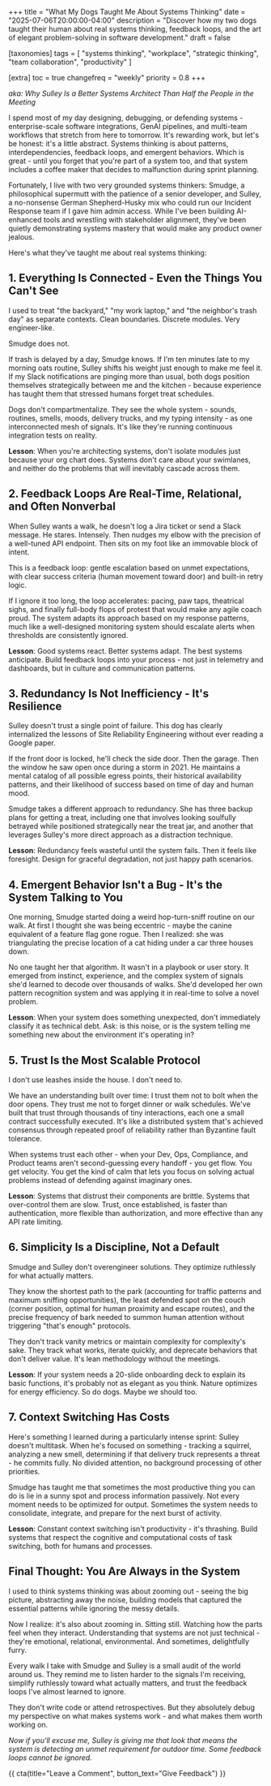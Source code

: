 +++
title = "What My Dogs Taught Me About Systems Thinking"
date = "2025-07-06T20:00:00-04:00"
description = "Discover how my two dogs taught their human about real systems thinking, feedback loops, and the art of elegant problem-solving in software development."
draft = false

[taxonomies]
tags = [ "systems thinking", "workplace", "strategic thinking", "team collaboration", "productivity" ]

[extra]
toc = true
changefreq = "weekly"
priority = 0.8
+++

*aka: Why Sulley Is a Better Systems Architect Than Half the People in the Meeting*

I spend most of my day designing, debugging, or defending systems - enterprise-scale software integrations, GenAI pipelines, and multi-team workflows that stretch from here to tomorrow. It's rewarding work, but let's be honest: it's a little abstract. Systems thinking is about patterns, interdependencies, feedback loops, and emergent behaviors. Which is great - until you forget that you're part of a system too, and that system includes a coffee maker that decides to malfunction during sprint planning.

<!-- more -->

Fortunately, I live with two very grounded systems thinkers: Smudge, a philosophical supermutt with the patience of a senior developer, and Sulley, a no-nonsense German Shepherd-Husky mix who could run our Incident Response team if I gave him admin access. While I've been building AI-enhanced tools and wrestling with stakeholder alignment, they've been quietly demonstrating systems mastery that would make any product owner jealous.

Here's what they've taught me about real systems thinking:

## 1. Everything Is Connected - Even the Things You Can't See

I used to treat "the backyard," "my work laptop," and "the neighbor's trash day" as separate contexts. Clean boundaries. Discrete modules. Very engineer-like.

Smudge does not.

If trash is delayed by a day, Smudge knows. If I'm ten minutes late to my morning oats routine, Sulley shifts his weight just enough to make me feel it. If my Slack notifications are pinging more than usual, both dogs position themselves strategically between me and the kitchen - because experience has taught them that stressed humans forget treat schedules.

Dogs don't compartmentalize. They see the whole system - sounds, routines, smells, moods, delivery trucks, and my typing intensity - as one interconnected mesh of signals. It's like they're running continuous integration tests on reality.

**Lesson**: When you're architecting systems, don't isolate modules just because your org chart does. Systems don't care about your swimlanes, and neither do the problems that will inevitably cascade across them.

## 2. Feedback Loops Are Real-Time, Relational, and Often Nonverbal

When Sulley wants a walk, he doesn't log a Jira ticket or send a Slack message. He stares. Intensely. Then nudges my elbow with the precision of a well-tuned API endpoint. Then sits on my foot like an immovable block of intent.

This is a feedback loop: gentle escalation based on unmet expectations, with clear success criteria (human movement toward door) and built-in retry logic.

If I ignore it too long, the loop accelerates: pacing, paw taps, theatrical sighs, and finally full-body flops of protest that would make any agile coach proud. The system adapts its approach based on my response patterns, much like a well-designed monitoring system should escalate alerts when thresholds are consistently ignored.

**Lesson**: Good systems react. Better systems adapt. The best systems anticipate. Build feedback loops into your process - not just in telemetry and dashboards, but in culture and communication patterns.

## 3. Redundancy Is Not Inefficiency - It's Resilience

Sulley doesn't trust a single point of failure. This dog has clearly internalized the lessons of Site Reliability Engineering without ever reading a Google paper.

If the front door is locked, he'll check the side door. Then the garage. Then the window he saw open once during a storm in 2021. He maintains a mental catalog of all possible egress points, their historical availability patterns, and their likelihood of success based on time of day and human mood.

Smudge takes a different approach to redundancy. She has three backup plans for getting a treat, including one that involves looking soulfully betrayed while positioned strategically near the treat jar, and another that leverages Sulley's more direct approach as a distraction technique.

**Lesson**: Redundancy feels wasteful until the system fails. Then it feels like foresight. Design for graceful degradation, not just happy path scenarios.

## 4. Emergent Behavior Isn't a Bug - It's the System Talking to You

One morning, Smudge started doing a weird hop-turn-sniff routine on our walk. At first I thought she was being eccentric - maybe the canine equivalent of a feature flag gone rogue. Then I realized: she was triangulating the precise location of a cat hiding under a car three houses down.

No one taught her that algorithm. It wasn't in a playbook or user story. It emerged from instinct, experience, and the complex system of signals she'd learned to decode over thousands of walks. She'd developed her own pattern recognition system and was applying it in real-time to solve a novel problem.

**Lesson**: When your system does something unexpected, don't immediately classify it as technical debt. Ask: is this noise, or is the system telling me something new about the environment it's operating in?

## 5. Trust Is the Most Scalable Protocol

I don't use leashes inside the house. I don't need to.

We have an understanding built over time: I trust them not to bolt when the door opens. They trust me not to forget dinner or walk schedules. We've built that trust through thousands of tiny interactions, each one a small contract successfully executed. It's like a distributed system that's achieved consensus through repeated proof of reliability rather than Byzantine fault tolerance.

When systems trust each other - when your Dev, Ops, Compliance, and Product teams aren't second-guessing every handoff - you get flow. You get velocity. You get the kind of calm that lets you focus on solving actual problems instead of defending against imaginary ones.

**Lesson**: Systems that distrust their components are brittle. Systems that over-control them are slow. Trust, once established, is faster than authentication, more flexible than authorization, and more effective than any API rate limiting.

## 6. Simplicity Is a Discipline, Not a Default

Smudge and Sulley don't overengineer solutions. They optimize ruthlessly for what actually matters.

They know the shortest path to the park (accounting for traffic patterns and maximum sniffing opportunities), the least defended spot on the couch (corner position, optimal for human proximity and escape routes), and the precise frequency of bark needed to summon human attention without triggering "that's enough" protocols.

They don't track vanity metrics or maintain complexity for complexity's sake. They track what works, iterate quickly, and deprecate behaviors that don't deliver value. It's lean methodology without the meetings.

**Lesson**: If your system needs a 20-slide onboarding deck to explain its basic functions, it's probably not as elegant as you think. Nature optimizes for energy efficiency. So do dogs. Maybe we should too.

## 7. Context Switching Has Costs

Here's something I learned during a particularly intense sprint: Sulley doesn't multitask. When he's focused on something - tracking a squirrel, analyzing a new smell, determining if that delivery truck represents a threat - he commits fully. No divided attention, no background processing of other priorities.

Smudge has taught me that sometimes the most productive thing you can do is lie in a sunny spot and process information passively. Not every moment needs to be optimized for output. Sometimes the system needs to consolidate, integrate, and prepare for the next burst of activity.

**Lesson**: Constant context switching isn't productivity - it's thrashing. Build systems that respect the cognitive and computational costs of task switching, both for humans and processes.

## Final Thought: You Are Always in the System

I used to think systems thinking was about zooming out - seeing the big picture, abstracting away the noise, building models that captured the essential patterns while ignoring the messy details.

Now I realize: it's also about zooming in. Sitting still. Watching how the parts feel when they interact. Understanding that systems are not just technical - they're emotional, relational, environmental. And sometimes, delightfully furry.

Every walk I take with Smudge and Sulley is a small audit of the world around us. They remind me to listen harder to the signals I'm receiving, simplify ruthlessly toward what actually matters, and trust the feedback loops I've almost learned to ignore.

They don't write code or attend retrospectives. But they absolutely debug my perspective on what makes systems work - and what makes them worth working on.

*Now if you'll excuse me, Sulley is giving me that look that means the system is detecting an unmet requirement for outdoor time. Some feedback loops cannot be ignored.*

{{ cta(title="Leave a Comment", button_text="Give Feedback") }}
